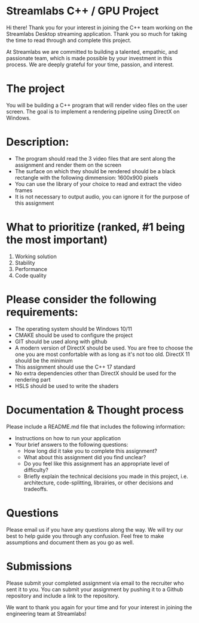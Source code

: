 # Streamlabs C++ / GPU Project

Hi there! Thank you for your interest in joining the C++ team working on the Streamlabs Desktop streaming application. Thank you so much for taking the time to read through and complete this project.

At Streamlabs we are committed to building a talented, empathic, and passionate team, which is made possible by your investment in this process. We are deeply grateful for your time, passion, and interest.

# The project

You will be building a C++ program that will render video files on the user screen. The goal is to implement a rendering pipeline using DirectX on Windows.

# Description:
 - The program should read the 3 video files that are sent along the assignment and render them on the screen
 - The surface on which they should be rendered should be a black rectangle with the following dimmension: 1600x900 pixels
 - You can use the library of your choice to read and extract the video frames
 - It is not necessary to output audio, you can ignore it for the purpose of this assignment

# What to prioritize (ranked, #1 being the most important)
 1. Working solution
 2. Stability
 3. Performance
 4. Code quality

# Please consider the following requirements:

 - The operating system should be Windows 10/11
 - CMAKE should be used to configure the project
 - GIT should be used along with github
 - A modern version of DirectX should be used. You are free to choose the one you are most confortable with as long as it's not too old. DirectX 11 should be the minimum
 - This assignment should use the C++ 17 standard
 - No extra dependencies other than DirectX should be used for the rendering part
 - HSLS should be used to write the shaders

# Documentation & Thought process

Please include a README.md file that includes the following information:

 - Instructions on how to run your application
 - Your brief answers to the following questions:
   - How long did it take you to complete this assignment?
   - What about this assignment did you find unclear?
   - Do you feel like this assignment has an appropriate level of difficulty?
   - Briefly explain the technical decisions you made in this project, i.e. architecture, code-splitting, librairies, or other decisions and tradeoffs.

# Questions

Please email us if you have any questions along the way. We will try our best to help guide you through any confusion. Feel free to make assumptions and document them as you go as well.

# Submissions

Please submit your completed assignment via email to the recruiter who sent it to you. You can submit your assignment by pushing it to a Github repository and include a link to the repository.

We want to thank you again for your time and for your interest in joining the engineering team at Streamlabs!
